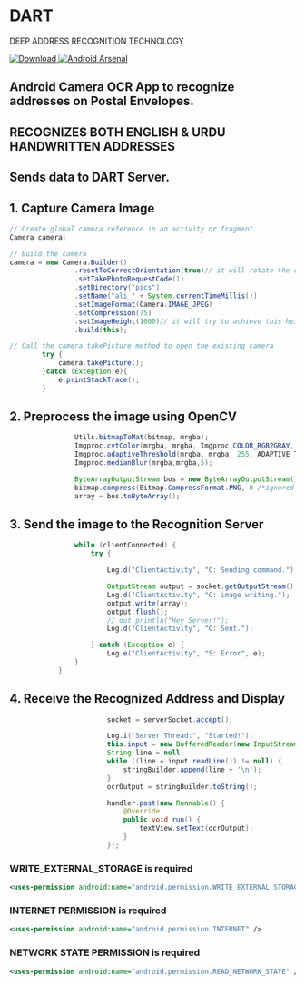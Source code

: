 # DART
DEEP ADDRESS RECOGNITION TECHNOLOGY


[ ![Download](https://api.bintray.com/packages/janishar/mindorks/paracamera/images/download.svg) ](https://bintray.com/janishar/mindorks/paracamera/_latestVersion)
[![Android Arsenal](https://img.shields.io/badge/Android%20Arsenal-ParaCamera-brightgreen.svg?style=flat)](http://android-arsenal.com/details/1/4415)

## Android Camera OCR App to recognize addresses on Postal Envelopes.
## RECOGNIZES BOTH ENGLISH & URDU HANDWRITTEN ADDRESSES
## Sends data to DART Server.

## 1. Capture Camera Image
```java
// Create global camera reference in an activity or fragment
Camera camera;

// Build the camera   
camera = new Camera.Builder()
                .resetToCorrectOrientation(true)// it will rotate the camera bitmap to the correct orientation from meta data
                .setTakePhotoRequestCode(1)
                .setDirectory("pics")
                .setName("ali_" + System.currentTimeMillis())
                .setImageFormat(Camera.IMAGE_JPEG)
                .setCompression(75)
                .setImageHeight(1000)// it will try to achieve this height as close as possible maintaining the aspect ratio; 
                .build(this);
```

```java
// Call the camera takePicture method to open the existing camera             
        try {
            camera.takePicture();
        }catch (Exception e){
            e.printStackTrace();
        }
```
## 2. Preprocess the image using OpenCV
```java
                Utils.bitmapToMat(bitmap, mrgba);
                Imgproc.cvtColor(mrgba, mrgba, Imgproc.COLOR_RGB2GRAY, 3);
                Imgproc.adaptiveThreshold(mrgba, mrgba, 255, ADAPTIVE_THRESH_MEAN_C, THRESH_BINARY, 15, 9);
                Imgproc.medianBlur(mrgba,mrgba,5);

```
```java
                ByteArrayOutputStream bos = new ByteArrayOutputStream();
                bitmap.compress(Bitmap.CompressFormat.PNG, 0 /*ignored for PNG*/, bos);
                array = bos.toByteArray();
```

## 3. Send the image to the Recognition Server
```java
                while (clientConnected) {
                    try {

                        Log.d("ClientActivity", "C: Sending command.");

                        OutputStream output = socket.getOutputStream();
                        Log.d("ClientActivity", "C: image writing.");
                        output.write(array);
                        output.flush();
                        // out.println("Hey Server!");
                        Log.d("ClientActivity", "C: Sent.");

                    } catch (Exception e) {
                        Log.e("ClientActivity", "S: Error", e);
                }
            }
```
## 4. Receive the Recognized Address and Display
```java
                        socket = serverSocket.accept();

                        Log.i("Server Thread:", "Started!");
                        this.input = new BufferedReader(new InputStreamReader(socket.getInputStream()));
                        String line = null;
                        while ((line = input.readLine()) != null) {
                            stringBuilder.append(line + '\n');
                        }
                        ocrOutput = stringBuilder.toString();

                        handler.post(new Runnable() {
                            @Override
                            public void run() {
                                textView.setText(ocrOutput);
                            }
                        });
```
### WRITE_EXTERNAL_STORAGE is required
```xml
<uses-permission android:name="android.permission.WRITE_EXTERNAL_STORAGE" />
```
### INTERNET PERMISSION is required
```xml
<uses-permission android:name="android.permission.INTERNET" />
```
### NETWORK STATE PERMISSION is required
```xml
<uses-permission android:name="android.permission.READ_NETWORK_STATE" />
```
